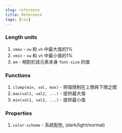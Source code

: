 ```yaml
---
slug: reference
title: Reference
tags: [css]
---
```


### Length units

1. ` vmax ` - `vw` 和 `vh` 中最大值的1%
2. ` vmin ` - `vw` 和 `vh` 中最小值的1%
3. ` em ` - 相對於該元素本身 `font-size` 的值

### Functions

1. ` clamp(min, val, max) ` - 把值限制在上限與下限之間
2. ` max(val1, val2, ...) ` - 提供最大值
3. ` min(val1, val2, ...) ` - 提供最小值

### Properties

1. ` color-scheme ` - 系統配色, (dark/light/normal)
